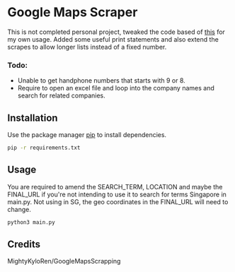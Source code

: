 # Google Maps Scraper

This is not completed personal project, tweaked the code based of [this](https://github.com/MightyKyloRen/GoogleMapsScrapping) for my own usage. Added some useful print statements and also extend the scrapes to allow longer lists instead of a fixed number.  

### Todo:
- Unable to get handphone numbers that starts with 9 or 8. 
- Require to open an excel file and loop into the company names and search for related companies.

## Installation

Use the package manager [pip](https://pip.pypa.io/en/stable/) to install dependencies.

```bash
pip -r requirements.txt
```

## Usage

You are required to amend the SEARCH_TERM, LOCATION and maybe the FINAL_URL if you're not intending to use it to search for terms Singapore in main.py. Not using in SG, the geo coordinates in the FINAL_URL will need to change.  

```python
python3 main.py
```

## Credits
MightyKyloRen/GoogleMapsScrapping
